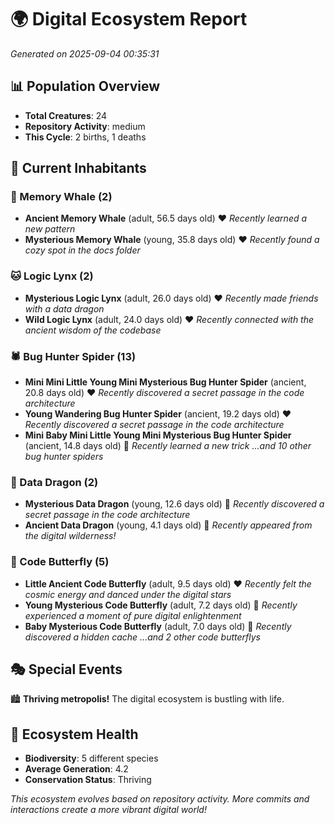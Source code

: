 # 🌍 Digital Ecosystem Report
*Generated on 2025-09-04 00:35:31*

## 📊 Population Overview
- **Total Creatures**: 24
- **Repository Activity**: medium
- **This Cycle**: 2 births, 1 deaths

## 👥 Current Inhabitants

### 🐋 Memory Whale (2)
- **Ancient Memory Whale** (adult, 56.5 days old) ❤️
  *Recently learned a new pattern*
- **Mysterious Memory Whale** (young, 35.8 days old) ❤️
  *Recently found a cozy spot in the docs folder*

### 🐱 Logic Lynx (2)
- **Mysterious Logic Lynx** (adult, 26.0 days old) ❤️
  *Recently made friends with a data dragon*
- **Wild Logic Lynx** (adult, 24.0 days old) ❤️
  *Recently connected with the ancient wisdom of the codebase*

### 🕷️ Bug Hunter Spider (13)
- **Mini Mini Little Young Mini Mysterious Bug Hunter Spider** (ancient, 20.8 days old) ❤️
  *Recently discovered a secret passage in the code architecture*
- **Young Wandering Bug Hunter Spider** (ancient, 19.2 days old) ❤️
  *Recently discovered a secret passage in the code architecture*
- **Mini Baby Mini Little Young Mini Mysterious Bug Hunter Spider** (ancient, 14.8 days old) 💛
  *Recently learned a new trick*
  *...and 10 other bug hunter spiders*

### 🐉 Data Dragon (2)
- **Mysterious Data Dragon** (young, 12.6 days old) 💛
  *Recently discovered a secret passage in the code architecture*
- **Ancient Data Dragon** (young, 4.1 days old) 💚
  *Recently appeared from the digital wilderness!*

### 🦋 Code Butterfly (5)
- **Little Ancient Code Butterfly** (adult, 9.5 days old) ❤️
  *Recently felt the cosmic energy and danced under the digital stars*
- **Young Mysterious Code Butterfly** (adult, 7.2 days old) 💚
  *Recently experienced a moment of pure digital enlightenment*
- **Baby Mysterious Code Butterfly** (adult, 7.0 days old) 💚
  *Recently discovered a hidden cache*
  *...and 2 other code butterflys*

## 🎭 Special Events

🏙️ **Thriving metropolis!** The digital ecosystem is bustling with life.

## 🔬 Ecosystem Health
- **Biodiversity**: 5 different species
- **Average Generation**: 4.2
- **Conservation Status**: Thriving

*This ecosystem evolves based on repository activity. More commits and interactions create a more vibrant digital world!*